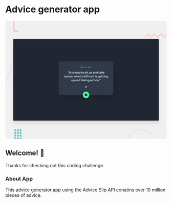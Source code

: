 # Advice generator app

![Design preview for the Advice generator app coding challenge](./design/desktop-preview.jpg)

## Welcome! 👋

Thanks for checking out this coding challenge.

### About App

This advice generator app using the Advice Slip API conatins over 10 million pieces of advice.

